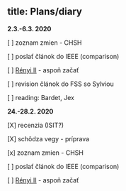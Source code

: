 title: Plans/diary
---

**2.3.-6.3. 2020**


[ ]  zoznam zmien - CHSH

[ ]  poslať článok do IEEE (comparison)

[ ]  [Rényi II](sandwiched) - aspoň začať

[ ]  revision článok do FSS so Sylviou

[ ]  reading: Bardet, Jex



**24.-28.2. 2020**

[X]  recenzia (ISIT?)
 
[X]  schôdza vegy - príprava

[x]  zoznam zmien - CHSH

[ ]  poslať článok do IEEE (comparison)

[ ]  [Rényi II](sandwiched) - aspoň začať
